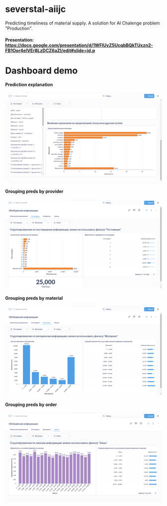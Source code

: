 # severstal-aiijc
Predicting timeliness of material supply. A solution for AI Chalenge problem "Production".

#### Presentation: https://docs.google.com/presentation/d/1WFIUvZ5UcqbBQkTUxzn2-FB1Oor4eIVEr8LzDCZ6aZI/edit#slide=id.p

# Dashboard demo
#### Prediction explanation
![Prediction explanation](https://github.com/0STG0T/severstal-aiijc/blob/main/images/%D0%A1%D0%BD%D0%B8%D0%BC%D0%BE%D0%BA%20%D1%8D%D0%BA%D1%80%D0%B0%D0%BD%D0%B0%202023-10-23%20213410.png)

#### Grouping preds by provider
![Grouping preds by provider](https://github.com/0STG0T/severstal-aiijc/blob/main/images/%D0%A1%D0%BD%D0%B8%D0%BC%D0%BE%D0%BA%20%D1%8D%D0%BA%D1%80%D0%B0%D0%BD%D0%B0%202023-10-23%20213421.png)

#### Grouping preds by material
![Grouping preds by material](https://github.com/0STG0T/severstal-aiijc/blob/main/images/%D0%A1%D0%BD%D0%B8%D0%BC%D0%BE%D0%BA%20%D1%8D%D0%BA%D1%80%D0%B0%D0%BD%D0%B0%202023-10-23%20213426.png)

#### Grouping preds by order
![Grouping preds by order](https://github.com/0STG0T/severstal-aiijc/blob/main/images/%D0%A1%D0%BD%D0%B8%D0%BC%D0%BE%D0%BA%20%D1%8D%D0%BA%D1%80%D0%B0%D0%BD%D0%B0%202023-10-23%20213430.png)
